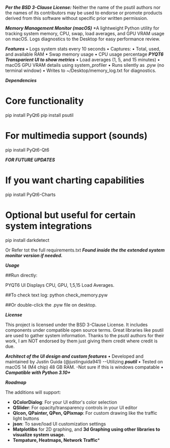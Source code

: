 ***Per the BSD 3-Clause License:***
Neither the name of the psutil authors nor the names of its contributors may be used to endorse or promote products derived from this software without specific prior written permission.

***Memory Management Monitor (macOS)***
*A lightweight Python utility for tracking system memory, CPU, swap, load averages, and GPU VRAM usage on macOS. Logs diagnostics to the Desktop for easy performance review.


***Features***
•  Logs system stats every 10 seconds
•  Captures:
•  Total, used, and available RAM
•  Swap memory usage
•  CPU usage percentage
 ***PYQT6 Transparient UI to show metrics***
•  Load averages (1, 5, and 15 minutes)
•  macOS GPU VRAM details using system_profiler
• Runs silently as .pyw (no terminal window)
•  Writes to ~/Desktop/memory_log.txt for diagnostics. 


***Dependencies***

# Core functionality
pip install PyQt6
pip install psutil

# For multimedia support (sounds)
pip install PyQt6-Qt6

***FOR FUTURE UPDATES***
# If you want charting capabilities
pip install PyQt6-Charts

# Optional but useful for certain system integrations
pip install darkdetect

Or Refer tot the full requirements.txt
***Found inside the the extended system monitor version if needed.***


***Usage***

##Run directly:

PYQT6 UI Displays CPU, GPU, 1,5,15 Load Averages.

##To check text log: python check_memory.pyw

##Or double-click the .pyw file on desktop.



***License***

This project is licensed under the BSD 3-Clause License.
It includes components under compatible open source terms.
Great libraries like psutil are used to gather system information.
Thanks to the psutil authors for their work, I am NOT endorsed by them
just giving them credit where credit is due.



***Architect of the UI design and custom features***
•   Developed and maintained by Justin Guida (@justinguida941)
 	--Utilizing ***psutil***
•   Tested on macOS 14 (M4 chip) 48 GB RAM.
 	-Not sure if this is windows compatable
•   ***Compatible with Python 3.10+***


***Roadmap***

The additions will support:

- **QColorDialog**: For your UI editor's color selection
- **QSlider**: For opacity/transparency controls in your UI editor
- **QIcon, QPainter, QPen, QPixmap**: For custom drawing like the traffic light buttons
- **json**: To save/load UI customization settings
- **Matplotlibs** for 2D graphing, and **3d Graphing using other libraries to visualize system usage.**
- **Tempature, Heatmaps, Network Traffic***

